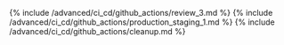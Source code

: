 {% include /advanced/ci_cd/github_actions/review_3.md %}
{% include /advanced/ci_cd/github_actions/production_staging_1.md %}
{% include /advanced/ci_cd/github_actions/cleanup.md %}


